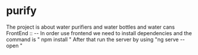# purify
The project is about water purifiers and water bottles and water cans
FrontEnd :: --
In order use frontend we need to install dependencies and the command is " npm install " 
After that run the server by using "ng serve --open "
